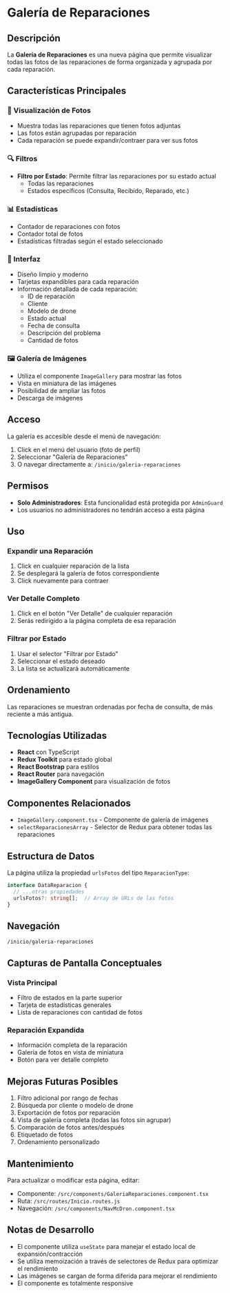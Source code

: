 # Galería de Reparaciones

## Descripción

La **Galería de Reparaciones** es una nueva página que permite visualizar todas las fotos de las reparaciones de forma organizada y agrupada por cada reparación.

## Características Principales

### 📸 Visualización de Fotos
- Muestra todas las reparaciones que tienen fotos adjuntas
- Las fotos están agrupadas por reparación
- Cada reparación se puede expandir/contraer para ver sus fotos

### 🔍 Filtros
- **Filtro por Estado**: Permite filtrar las reparaciones por su estado actual
  - Todas las reparaciones
  - Estados específicos (Consulta, Recibido, Reparado, etc.)

### 📊 Estadísticas
- Contador de reparaciones con fotos
- Contador total de fotos
- Estadísticas filtradas según el estado seleccionado

### 🎨 Interfaz
- Diseño limpio y moderno
- Tarjetas expandibles para cada reparación
- Información detallada de cada reparación:
  - ID de reparación
  - Cliente
  - Modelo de drone
  - Estado actual
  - Fecha de consulta
  - Descripción del problema
  - Cantidad de fotos

### 🖼️ Galería de Imágenes
- Utiliza el componente `ImageGallery` para mostrar las fotos
- Vista en miniatura de las imágenes
- Posibilidad de ampliar las fotos
- Descarga de imágenes

## Acceso

La galería es accesible desde el menú de navegación:
1. Click en el menú del usuario (foto de perfil)
2. Seleccionar "Galería de Reparaciones"
3. O navegar directamente a: `/inicio/galeria-reparaciones`

## Permisos

- **Solo Administradores**: Esta funcionalidad está protegida por `AdminGuard`
- Los usuarios no administradores no tendrán acceso a esta página

## Uso

### Expandir una Reparación
1. Click en cualquier reparación de la lista
2. Se desplegará la galería de fotos correspondiente
3. Click nuevamente para contraer

### Ver Detalle Completo
1. Click en el botón "Ver Detalle" de cualquier reparación
2. Serás redirigido a la página completa de esa reparación

### Filtrar por Estado
1. Usar el selector "Filtrar por Estado"
2. Seleccionar el estado deseado
3. La lista se actualizará automáticamente

## Ordenamiento

Las reparaciones se muestran ordenadas por fecha de consulta, de más reciente a más antigua.

## Tecnologías Utilizadas

- **React** con TypeScript
- **Redux Toolkit** para estado global
- **React Bootstrap** para estilos
- **React Router** para navegación
- **ImageGallery Component** para visualización de fotos

## Componentes Relacionados

- `ImageGallery.component.tsx` - Componente de galería de imágenes
- `selectReparacionesArray` - Selector de Redux para obtener todas las reparaciones

## Estructura de Datos

La página utiliza la propiedad `urlsFotos` del tipo `ReparacionType`:

```typescript
interface DataReparacion {
  // ...otras propiedades
  urlsFotos?: string[];  // Array de URLs de las fotos
}
```

## Navegación

```
/inicio/galeria-reparaciones
```

## Capturas de Pantalla Conceptuales

### Vista Principal
- Filtro de estados en la parte superior
- Tarjeta de estadísticas generales
- Lista de reparaciones con cantidad de fotos

### Reparación Expandida
- Información completa de la reparación
- Galería de fotos en vista de miniatura
- Botón para ver detalle completo

## Mejoras Futuras Posibles

1. Filtro adicional por rango de fechas
2. Búsqueda por cliente o modelo de drone
3. Exportación de fotos por reparación
4. Vista de galería completa (todas las fotos sin agrupar)
5. Comparación de fotos antes/después
6. Etiquetado de fotos
7. Ordenamiento personalizado

## Mantenimiento

Para actualizar o modificar esta página, editar:
- Componente: `/src/components/GaleriaReparaciones.component.tsx`
- Ruta: `/src/routes/Inicio.routes.js`
- Navegación: `/src/components/NavMcDron.component.tsx`

## Notas de Desarrollo

- El componente utiliza `useState` para manejar el estado local de expansión/contracción
- Se utiliza memoización a través de selectores de Redux para optimizar el rendimiento
- Las imágenes se cargan de forma diferida para mejorar el rendimiento
- El componente es totalmente responsive
